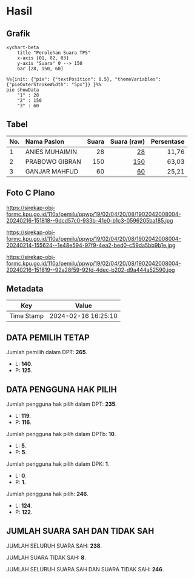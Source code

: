 # Hasil

## Grafik

```mermaid
xychart-beta
    title "Perolehan Suara TPS"
    x-axis [01, 02, 03]
    y-axis "Suara" 0 --> 150
    bar [28, 150, 60]
```

```mermaid
%%{init: {"pie": {"textPosition": 0.5}, "themeVariables": {"pieOuterStrokeWidth": "5px"}} }%%
pie showData
    "1" : 28
    "2" : 150
    "3" : 60
```

## Tabel

| No. | Nama Paslon    | Suara | Suara (raw) | Persentase |
|:--- |:-------------- | -----:| -----------:| ----------:|
| 1   | ANIES MUHAIMIN | 28    | [28][p-1]   | 11,76      |
| 2   | PRABOWO GIBRAN | 150   | [150][p-2]  | 63,03      |
| 3   | GANJAR MAHFUD  | 60    | [60][p-3]   | 25,21      |


[p-1]: https://github.com/gigit-pemilu/pemilu-2024-19-kepulauan-bangka-belitung/blob/main/pilpres/hitung-suara/sub/19-kepulauan-bangka-belitung/sub/02-belitung/sub/04-sijuk/sub/2008-keciput/sub/004-tps/sub/paslon-1.txt
[p-2]: https://github.com/gigit-pemilu/pemilu-2024-19-kepulauan-bangka-belitung/blob/main/pilpres/hitung-suara/sub/19-kepulauan-bangka-belitung/sub/02-belitung/sub/04-sijuk/sub/2008-keciput/sub/004-tps/sub/paslon-2.txt
[p-3]: https://github.com/gigit-pemilu/pemilu-2024-19-kepulauan-bangka-belitung/blob/main/pilpres/hitung-suara/sub/19-kepulauan-bangka-belitung/sub/02-belitung/sub/04-sijuk/sub/2008-keciput/sub/004-tps/sub/paslon-3.txt

## Foto C Plano

https://sirekap-obj-formc.kpu.go.id/110a/pemilu/ppwp/19/02/04/20/08/1902042008004-20240216-151818--9dcd57c0-933b-41e0-b1c3-0596205ba185.jpg

https://sirekap-obj-formc.kpu.go.id/110a/pemilu/ppwp/19/02/04/20/08/1902042008004-20240214-155624--1e48e594-97f9-4ea2-bed0-c59da5bb9b1e.jpg

https://sirekap-obj-formc.kpu.go.id/110a/pemilu/ppwp/19/02/04/20/08/1902042008004-20240216-151819--92a28f59-92fd-4dec-b202-d9a444a52590.jpg


## Metadata

| Key        | Value               |
| ---------- | ------------------- |
| Time Stamp | 2024-02-16 16:25:10 |


## DATA PEMILIH TETAP

Jumlah pemilih dalam DPT: **265**.
 * L: **140**.
 * P: **125**.

## DATA PENGGUNA HAK PILIH

Jumlah pengguna hak pilih dalam DPT: **235**.
 * L: **119**.
 * P: **116**.

Jumlah pengguna hak pilih dalam DPTb: **10**.
 * L: **5**.
 * P: **5**.

Jumlah pengguna hak pilih dalam DPK: **1**.
 * L: **0**.
 * P: **1**.

Jumlah pengguna hak pilih: **246**.
 * L: **124**.
 * P: **122**.

## JUMLAH SUARA SAH DAN TIDAK SAH

JUMLAH SELURUH SUARA SAH: **238**.

JUMLAH SUARA TIDAK SAH: **8**.

JUMLAH SELURUH SUARA SAH DAN SUARA TIDAK SAH: **246**.


